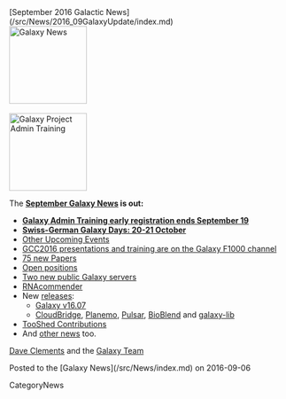 <div class='newsItemHeader'>[September 2016 Galactic News](/src/News/2016_09GalaxyUpdate/index.md)</div>

<div class='right'>
<a href='/src/GalaxyUpdates/2016_09/index.md'><img src="/src/Images/GalaxyLogos/GalaxyNews.png" alt="Galaxy News" width=140 /></a><br /><br />
<a href='/src/GalaxyUpdates/2016_09/index.md#galaxy-admin-training-november-7-11-salt-lake-city-utah'><img src="/src/Images/Logos/AdminTraining2016-500.png" alt="Galaxy Project Admin Training" width="140" /></a>
</div>

The **[September Galaxy News](/src/GalaxyUpdates/2016_09/index.md) is out:**

* **[Galaxy Admin Training early registration ends September 19](/src/GalaxyUpdates/2016_09/index.md#galaxy-admin-training-november-7-11-salt-lake-city-utah)**
* **[Swiss-German Galaxy Days: 20-21 October](/src/GalaxyUpdates/2016_09/index.md#swiss-german-galaxy-days)** 
* [Other Upcoming Events](/src/GalaxyUpdates/2016_09/index.md#other-upcoming-events)
* [GCC2016 presentations and training are on the Galaxy F1000 channel](/src/GalaxyUpdates/2016_09/index.md#gcc2016-talks-posters-and-training-slides-are-on-the-f1000research-galaxy-channel)
* [75 new Papers](/src/GalaxyUpdates/2016_09/index.md#new-papers)
* [Open positions](/src/GalaxyUpdates/2016_09/index.md#whos-hiring)
* [Two new public Galaxy servers](/src/GalaxyUpdates/2016_09/index.md#public-galaxy-server-news)
* [RNAcommender](/src/GalaxyUpdates/2016_09/index.md#galaxy-community-hubs)
* New [releases](/src/GalaxyUpdates/2016_09/index.md#releases):
  * [Galaxy v16.07](/src/GalaxyUpdates/2016_09/index.md#galaxy-v1607)
  * [CloudBridge](/src/GalaxyUpdates/2016_09/index.md#cloudbridge-011), [Planemo](/src/GalaxyUpdates/2016_09/index.md#planemo-0280---0291), [Pulsar](/src/GalaxyUpdates/2016_09/index.md#pulsar-071---072), [BioBlend](/src/GalaxyUpdates/2016_09/index.md#bioblend-080) and [galaxy-lib](/src/GalaxyUpdates/2016_09/index.md#galaxy-lib-16710---16100)
* [TooShed Contributions](/src/GalaxyUpdates/2016_09/index.md#toolshed-contributions)
* And [other news](/src/GalaxyUpdates/2016_09/index.md#other-news) too.

[Dave Clements](/src/DaveClements/index.md) and the [Galaxy Team](/src/GalaxyTeam/index.md)

<div class='newsItemFooter'>Posted to the [Galaxy News](/src/News/index.md) on 2016-09-06</div>

CategoryNews
